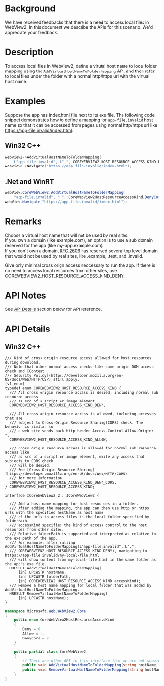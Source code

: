 # Background
We have received feedbacks that there is a need to access local files in WebView2. In this document we describe the APIs for this scenario. We'd appreciate your feedback.


# Description
To access local files in WebView2, define a virutal host name to local folder mapping using the `AddVirtualHostNameToFolderMapping` API,
and then refer to local files under the folder with a normal http/https url with the virtual host name.

# Examples
Suppose the app has index.html file next to its exe file. The following code snippet demonstrates how to define a mapping
for `app-file.invalid` host name so that it can be accessed from pages using normal http/https url like https://app-file.invalid/index.html.

## Win32 C++
```cpp
webview2->AddVirtualHostNameToFolderMapping(
    L"app-file.invalid", L".", COREWEBVIEW2_HOST_RESOURCE_ACCESS_KIND_DENY_CORS);
webview2->Navigate("https://app-file.invalid/index.html");
```

## .Net and WinRT
```c#
webView.CoreWebView2.AddVirtualHostNameToFolderMapping(
    "app-file.invalid", ".", CoreWebView2HostResourceAccessKind.DenyCors);
webView.Navigate("https://app-file.invalid/index.html");
```

# Remarks
Choose a virtual host name that will not be used by real sites.  
If you own a domain (like example.com), an option is to use a sub domain reserved for the app (like my-app.example.com).  
If you don't own a domain, [RFC 2606](https://tools.ietf.org/html/rfc2606#section-2) has reserved several top level domain that would
not be used by real sites, like .example, .test, and .invalid.

Give only minimal cross orign access neccessary to run the app. If there is no need to access local resources
from other sites, use COREWEBVIEW2_HOST_RESOURCE_ACCESS_KIND_DENY.

# API Notes
See [API Details](#api-details) section below for API reference.

# API Details

## Win32 C++

```IDL
/// Kind of cross origin resource access allowed for host resources during download.
/// Note that other normal access checks like same origin DOM access check and [Content
/// Security Policy](https://developer.mozilla.org/en-US/docs/Web/HTTP/CSP) still apply.
[v1_enum]
typedef enum COREWEBVIEW2_HOST_RESOURCE_ACCESS_KIND {
  /// All cross origin resource access is denied, including normal sub resource access
  /// as src of a script or image element.
  COREWEBVIEW2_HOST_RESOURCE_ACCESS_KIND_DENY,

  /// All cross origin resource access is allowed, including accesses that are
  /// subject to Cross-Origin Resource Sharing(CORS) check. The behavior is similar to
  /// a web site sends back http header Access-Control-Allow-Origin: *.
  COREWEBVIEW2_HOST_RESOURCE_ACCESS_KIND_ALLOW,

  /// Cross origin resource access is allowed for normal sub resource access like
  /// as src of a script or image element, while any access that subjects to CORS check
  /// will be denied.
  /// See [Cross-Origin Resource Sharing](https://developer.mozilla.org/en-US/docs/Web/HTTP/CORS)
  /// for more information.
  COREWEBVIEW2_HOST_RESOURCE_ACCESS_KIND_DENY_CORS,
} COREWEBVIEW2_HOST_RESOURCE_ACCESS_KIND;

interface ICoreWebView2_2 : ICoreWebView2 {

  /// Add a host name mapping for host resources in a folder.
  /// After adding the mapping, the app can then use http or https urls with the specified hostName as host name
  /// of the urls to access files in the local folder specified by folderPath.
  /// accessKind specifies the kind of access control to the host resources from other sites.
  /// Relative folderPath is supported and interpreted as relative to the exe path of the app.
  /// For example, after calling AddVirtualHostNameToFolderMapping(L"app-file.invalid", L".",
  /// COREWEBVIEW2_HOST_RESOURCE_ACCESS_KIND_DENY), navigating to https://app-file.invalid/my-local-file.html
  /// will show content from my-local-file.html in the same folder as the app's exe file.
  HRESULT AddVirtualHostNameToFolderMapping(
      [in] LPCWSTR hostName,
      [in] LPCWSTR folderPath,
      [in] COREWEBVIEW2_HOST_RESOURCE_ACCESS_KIND accessKind);
  /// Remove a host name mapping for local folder that was added by AddVirtualHostNameToFolderMapping.
  HRESULT RemoveVirtualHostNameToFolderMapping(
      [in] LPCWSTR hostName);
}
```

```c#
namespace Microsoft.Web.WebView2.Core
{
    public enum CoreWebView2HostResourceAccessKind
    {
        Deny = 0,
        Allow = 1,
        DenyCors = 2
    }

    public partial class CoreWebView2
    {
        // There are other API in this interface that we are not showing 
        public void AddVirtualHostNameToFolderMapping(string hostName, string folderPath, CoreWebView2HostResourceAccessKind accessKind);
        public void RemoveVirtualHostNameToFolderMapping(string hostName);
    }
}
```
